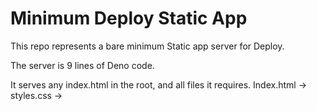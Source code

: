 # Minimum Deploy Static App

This repo represents a bare minimum Static app server for Deploy.

The server is 9 lines of Deno code.

It serves any index.html in the root, and all files it requires.
Index.html -> styles.css -> 